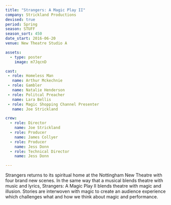 ```yaml
---
title: "Strangers: A Magic Play II"
company: Strickland Productions
devised: true
period: Spring
season: STUFF
season_sort: 450
date_start: 2016-06-20
venue: New Theatre Studio A

assets:
  - type: poster
    image: m7JqcnD

cast:
 - role: Homeless Man
   name: Arthur Mckechnie
 - role: Gambler
   name: Natalie Henderson
 - role: Politcal Preacher
   name: Lara Bellis
 - role: Magic Shopping Channel Presenter
   name: Joe Strickland

crew:
  - role: Director
    name: Joe Strickland
  - role: Producer
    name: James Collyer
  - role: Producer
    name: Jess Donn
  - role: Technical Director
    name: Jess Donn

---
```

Strangers returns to its spiritual home at the Nottingham New Theatre with four brand new scenes. In the same way that a musical blends theatre with music and lyrics, Strangers: A Magic Play II blends theatre with magic and illusion. Stories are interwoven with magic to create an audience experience which challenges what and how we think about magic and performance. 
